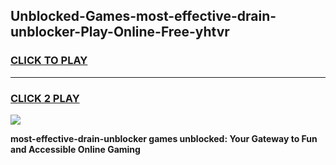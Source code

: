 
## Unblocked-Games-most-effective-drain-unblocker-Play-Online-Free-yhtvr
<h3>
<a href="https://premium76.site?title=most-effective-drain-unblocker&ref=26A">CLICK TO PLAY</a></h3>
<hr>

<h3>
<a href="https://premium76.site?title=most-effective-drain-unblocker&ref=26A">CLICK 2 PLAY</a>
  
</h3>

<a href="https://premium76.site?title=most-effective-drain-unblocker&ref=26A"><img src="https://clearcache.store/games.png"></a>


**most-effective-drain-unblocker games unblocked: Your Gateway to Fun and Accessible Online Gaming**
